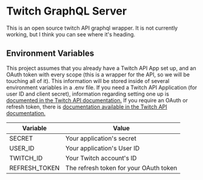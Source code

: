 # Twitch GraphQL Server

This is an open source twitch API graphql wrapper. It is not currently working, but I think you can see where it's heading.

## Environment Variables

This project assumes that you already have a Twitch API App set up, and an OAuth token with every scope (this is a wrapper for the API, so we will be touching all of it). This information will be stored inside of several environment variables in a .env file. If you need a Twitch API Application (for user ID and client secret), information regarding setting one up is [documented in the Twitch API documentation.](https://dev.twitch.tv/docs/api/) If you require an OAuth or refresh token, there is [documentation available in the Twitch API documentation.](https://dev.twitch.tv/docs/authentication)

| Variable      | Value                                  |
| ------------- | -------------------------------------- |
| SECRET        | Your application's secret              |
| USER_ID       | Your application's User ID             |
| TWITCH_ID     | Your Twitch account's ID               |
| REFRESH_TOKEN | The refresh token for your OAuth token |
